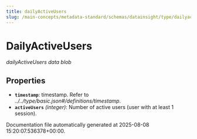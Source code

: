 ```yaml
---
title: dailyActiveUsers
slug: /main-concepts/metadata-standard/schemas/datainsight/type/dailyactiveusers
---
```


# DailyActiveUsers

*dailyActiveUsers data blob*

## Properties

- **`timestamp`**: timestamp. Refer to *../../type/basic.json#/definitions/timestamp*.
- **`activeUsers`** *(integer)*: Number of active users (user with at least 1 session).


Documentation file automatically generated at 2025-08-08 15:20:07.536378+00:00.
